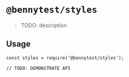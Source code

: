 # `@bennytest/styles`

> TODO: description

## Usage

```
const styles = require('@bennytest/styles');

// TODO: DEMONSTRATE API
```
